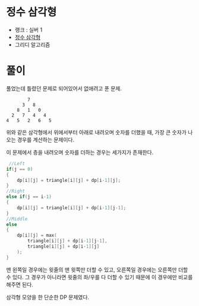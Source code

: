 # 정수 삼각형

- 랭크 : 실버 1
- [정수 삼각형](https://www.acmicpc.net/problem/1932)
- 그리디 알고리즘

# 풀이

풀었는데 틀렸던 문제로 되어있어서 없애려고 푼 문제.

```
        7
      3   8
    8   1   0
  2   7   4   4
4   5   2   6   5
```
위와 같은 삼각형에서 위에서부터 아래로 내려오며 숫자를 더했을 때, 가장 큰 숫자가 나오는 경우를 계산하는 문제이다.

이 문제에서 층을 내려오며 숫자를 더하는 경우는 세가지가 존재한다.
```c++
 //Left
if(j == 0)
{
    dp[i][j] = triangle[i][j] + dp[i-1][j];
}
//Right
else if(j == i-1)
{
    dp[i][j] = triangle[i][j] + dp[i-1][j-1];
}
//Middle
else
{
    dp[i][j] = max(
        triangle[i][j] + dp[i-1][j-1],
        triangle[i][j] + dp[i-1][j]
    );
}
```
맨 왼쪽일 경우에는 윗줄의 맨 윗쪽만 더할 수 있고, 오른쪽일 경우에는 오른쪽만 더할 수 있다. 그 경우가 아니라면 윗줄의 좌/우를 다 더할 수 있기 때문에 이 경우에만 비교를 해주면 된다.

삼각형 모양을 한 단순한 DP 문제였다.